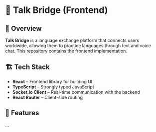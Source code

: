 # 🌉 Talk Bridge (Frontend)

## 📌 Overview  
**Talk Bridge** is a language exchange platform that connects users worldwide, allowing them to practice languages through text and voice chat. This repository contains the frontend implementation.

## 🏗️ Tech Stack  
- **React** – Frontend library for building UI  
- **TypeScript** – Strongly typed JavaScript  
- **Socket.io Client** – Real-time communication with the backend  
- **React Router** – Client-side routing 

## 🚀 Features  
...
